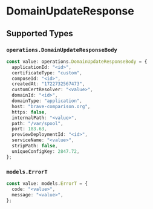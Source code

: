 # DomainUpdateResponse


## Supported Types

### `operations.DomainUpdateResponseBody`

```typescript
const value: operations.DomainUpdateResponseBody = {
  applicationId: "<id>",
  certificateType: "custom",
  composeId: "<id>",
  createdAt: "1722732567473",
  customCertResolver: "<value>",
  domainId: "<id>",
  domainType: "application",
  host: "brave-comparison.org",
  https: false,
  internalPath: "<value>",
  path: "/var/spool",
  port: 183.63,
  previewDeploymentId: "<id>",
  serviceName: "<value>",
  stripPath: false,
  uniqueConfigKey: 2847.72,
};
```

### `models.ErrorT`

```typescript
const value: models.ErrorT = {
  code: "<value>",
  message: "<value>",
};
```

